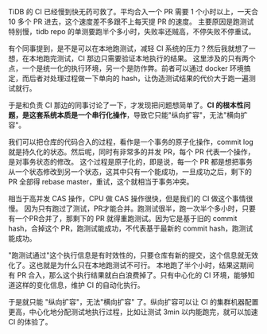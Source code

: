 TiDB 的 CI 已经慢到快无药可救了。平均合入一个 PR 需要 1 个小时以上，一天合 10 多个 PR 进去，这个速度差不多跟不上每天提 PR 的速度。
主要原因是跑测试特别慢，tidb repo 的单测要跑半个多小时，失败率还贼高，不停失败不停重试。

有个同事提到，是不是可以在本地跑测试，减轻 CI 系统的压力？然后我就想了一想，在本地跑完测试，CI 那边只需要验证本地执行的结果。
这里涉及的只有两个点，一个是统一化的执行环境，另一个是防作弊。前者可以通过 docker 环境搞定，而后者对处理过程做一下单向的 hash，让伪造测试结果的代价大于跑一遍测试就行。

于是和负责 CI 那边的同事讨论了一下，才发现把问题想简单了。**CI 的根本性问题，是这套系统本质是一个串行化操作**，导致它只能"纵向扩容"，无法"横向扩容"。

我们可以把仓库的代码合入的过程，看作是一个事务的原子化操作，commit log 就是持久化的状态。然后呢，同时有非常多的并发 PR，每个 PR 代表一个操作，是对事务状态的修改。
这个过程是原子化的，即是说，每一个 PR 都是想把事务从一个状态修改到另一个状态，这其中只有一个能成功，一旦成功之后，剩下的 PR 全部得 rebase master，重试，这个就相当于事务冲突。

相当于高并发 CAS 操作，CPU 做 CAS 操作很快，但是我们的 CI 做这个事情很慢。
因为只有跑过了测试，PR才能合并。跑测试很半，跑一次半个多小时，只要有一个PR合并了，那剩下的 PR 就得重跑测试。因为它是基于旧的 commit hash，合掉这个 PR，跑测试能成功，不代表基于最新的 commit hash，跑测试能成功。

"跑测试通过"这个执行信息是有时效性的，只要仓库有新的提交，这个信息就无效化了。这也就是为什么只在本地跑测试不可行。
本地跑了半个小时，结果这期间有 PR 合入，那么这个执行结果就白白浪费掉了。只有中心化的 CI 环境，能够知道这样的变化信息，维护 CI 的自动化执行。

于是就只能 "纵向扩容"，无法"横向扩容" 了。纵向扩容可以让 CI 的集群机器配置更高，中心化地分配测试地执行过程，比如让测试 3min 以内能跑完，就可以加速 CI 的体验了。
